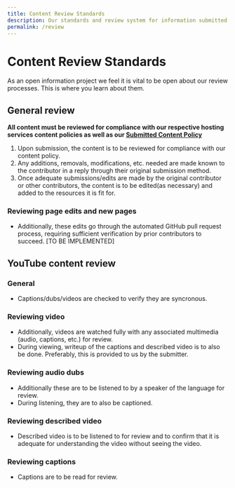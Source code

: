 ```yaml
---
title: Content Review Standards
description: Our standards and review system for information submitted to us
permalink: /review
---
```


# Content Review Standards

As an open information project we feel it is vital to be open about our review processes. This is where you learn about them.

## General review

**All content must be reviewed for compliance with our respective hosting services content policies as well as our [Submitted Content Policy]( {{site.baseurl}}/contentpolicy)**

1. Upon submission, the content is to be reviewed for compliance with our content policy.
2. Any additions, removals, modifications, etc. needed are made known to the contributor in a reply through their original submission method.
3. Once adequate submissions/edits are made by the original contributor or other contributors, the content is to be edited(as necessary) and added to the resources it is fit for.

### Reviewing page edits and new pages

- Additionally, these edits go through the automated GitHub pull request process, requiring sufficient verification by prior contributors to succeed. [TO BE IMPLEMENTED]

## YouTube content review

### General

- Captions/dubs/videos are checked to verify they are syncronous.

### Reviewing video

- Additionally, videos are watched fully with any associated multimedia (audio, captions, etc.) for review.
- During viewing, writeup of the captions and described video is to also be done. Preferably, this is provided to us by the submitter.

### Reviewing audio dubs

- Additionally these are to be listened to by a speaker of the language for review.
- During listening, they are to also be captioned.

### Reviewing described video

- Described video is to be listened to for review and to confirm that it is adequate for understanding the video without seeing the video.

### Reviewing captions

- Captions are to be read for review.